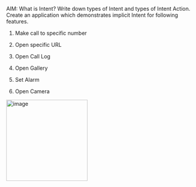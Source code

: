 AIM: What is Intent? Write down types of Intent and types of Intent Action. Create an application which demonstrates implicit Intent for following features. 

1. Make call to specific number

2. Open specific URL

3. Open Call Log

4. Open Gallery

5. Set Alarm

6. Open Camera

<img width="216" alt="image" src="https://github.com/Rushi-7070/MAS_Practical-5_21012011136/assets/97504709/1632bb35-55ac-471d-92fe-24b33bc76891">
